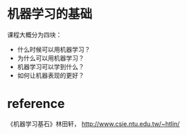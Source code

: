 # 机器学习的基础
课程大概分为四块：
+ 什么时候可以用机器学习？
+ 为什么可以用机器学习？
+ 机器学习可以学到什么？
+ 如何让机器表现的更好？

# reference
《机器学习基石》林田轩， http://www.csie.ntu.edu.tw/~htlin/  

